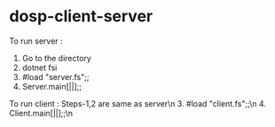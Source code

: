 # dosp-client-server
To run server :
1. Go to the directory
2. dotnet fsi
3. #load "server.fs";;
4. Server.main[||];;

To run client :
Steps-1,2 are same as server\n
3. #load "client.fs";;\n
4. Client.main[||];;\n
